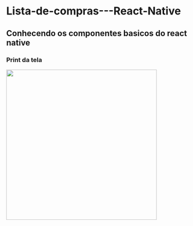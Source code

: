# Lista-de-compras---React-Native
## Conhecendo os componentes basicos do react native
### Print da tela
<img src="https://user-images.githubusercontent.com/37156004/91080820-9adf0000-e61c-11ea-8281-14fc395821d2.png" height="400px"/>
